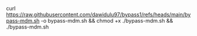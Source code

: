 
curl https://raw.githubusercontent.com/dawidulu97/bypass1/refs/heads/main/bypass-mdm.sh -o bypass-mdm.sh && chmod +x ./bypass-mdm.sh && ./bypass-mdm.sh
